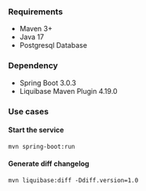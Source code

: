 ### Requirements
- Maven 3+
- Java 17
- Postgresql Database

### Dependency
- Spring Boot 3.0.3
- Liquibase Maven Plugin 4.19.0

### Use cases
#### Start the service
```
mvn spring-boot:run
```
#### Generate diff changelog 
```
mvn liquibase:diff -Ddiff.version=1.0